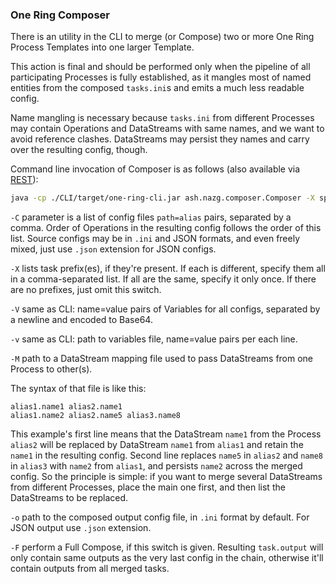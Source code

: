 ### One Ring Composer

There is an utility in the CLI to merge (or Compose) two or more One Ring Process Templates into one larger Template.

This action is final and should be performed only when the pipeline of all participating Processes is fully established, as it mangles most of named entities from the composed `tasks.ini`s and emits a much less readable config.
 
Name mangling is necessary because `tasks.ini` from different Processes may contain Operations and DataStreams with same names, and we want to avoid reference clashes. DataStreams may persist they names and carry over the resulting config, though.

Command line invocation of Composer is as follows (also available via [REST](REST.md)):
```bash
java -cp ./CLI/target/one-ring-cli.jar ash.nazg.composer.Composer -X spark.meta -C "/path/to/process1.ini=alias1,/path/to/process2.ini=alias2" -o /path/to/process1and2.ini -M /path/to/mapping.file -v /path/to/variables.file -F
```

`-C` parameter is a list of config files `path=alias` pairs, separated by a comma. Order of Operations in the resulting config follows the order of this list. Source configs may be in `.ini` and JSON formats, and even freely mixed, just use `.json` extension for JSON configs.

`-X` lists task prefix(es), if they're present. If each is different, specify them all in a comma-separated list. If all are the same, specify it only once. If there are no prefixes, just omit this switch.

`-V` same as CLI: name=value pairs of Variables for all configs, separated by a newline and encoded to Base64.

`-v` same as CLI: path to variables file, name=value pairs per each line.

`-M` path to a DataStream mapping file used to pass DataStreams from one Process to other(s).

The syntax of that file is like this:
```plaintext
alias1.name1 alias2.name1
alias1.name2 alias2.name5 alias3.name8
```
This example's first line means that the DataStream `name1` from the Process `alias2` will be replaced by DataStream `name1` from `alias1` and retain the `name1` in the resulting config. Second line replaces `name5` in `alias2` and `name8` in `alias3` with `name2` from `alias1`, and persists `name2` across the merged config. So the principle is simple: if you want to merge several DataStreams from different Processes, place the main one first, and then list the DataStreams to be replaced.

`-o` path to the composed output config file, in `.ini` format by default. For JSON output use `.json` extension.

`-F` perform a Full Compose, if this switch is given. Resulting `task.output` will only contain same outputs as the very last config in the chain, otherwise it'll contain outputs from all merged tasks.
